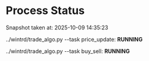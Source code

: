 # Process Status

Snapshot taken at: 2025-10-09 14:35:23

../wintrd/trade_algo.py --task price_update: **RUNNING**

../wintrd/trade_algo.py --task buy_sell: **RUNNING**

